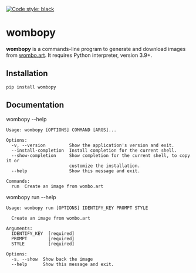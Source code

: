 [![Code style: black](https://img.shields.io/badge/code%20style-black-000000.svg)](https://github.com/psf/black)

# wombopy
**wombopy** is a commands-line program to generate and download images from [wombo.art](https://wombo.art). It requires Python interpreter, version 3.9+.

## Installation
```
pip install wombopy
```

## Documentation
wombopy --help
```
Usage: wombopy [OPTIONS] COMMAND [ARGS]...

Options:
  -v, --version         Show the application's version and exit.
  --install-completion  Install completion for the current shell.
  --show-completion     Show completion for the current shell, to copy it or
                        customize the installation.
  --help                Show this message and exit.

Commands:
  run  Create an image from wombo.art

```

wombopy run --help
```
Usage: wombopy run [OPTIONS] IDENTIFY_KEY PROMPT STYLE

  Create an image from wombo.art

Arguments:
  IDENTIFY_KEY  [required]
  PROMPT        [required]
  STYLE         [required]

Options:
  -s, --show  Show back the image
  --help      Show this message and exit.

```